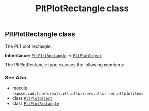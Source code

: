 ﻿---
title: PltPlotRectangle class
second_title: Aspose.CAD for Python via .NET API References
description: 
type: docs
weight: 110
url: /python-net/aspose.cad.fileformats.plt.pltparsers.pltparser.pltplotitems/pltplotrectangle/
is_root: false
---

## PltPlotRectangle class

The PLT plot rectangle.



**Inheritance:** [`PltPlotRectangle`](/cad/python-net/aspose.cad.fileformats.plt.pltparsers.pltparser.pltplotitems/pltplotrectangle) → 
[`PltPlotObject`](/cad/python-net/aspose.cad.fileformats.plt.pltparsers.pltparser.pltplotitems/pltplotobject)



The PltPlotRectangle type exposes the following members:


### See Also
* module [`aspose.cad.fileformats.plt.pltparsers.pltparser.pltplotitems`](..)
* class [`PltPlotObject`](/cad/python-net/aspose.cad.fileformats.plt.pltparsers.pltparser.pltplotitems/pltplotobject)
* class [`PltPlotRectangle`](/cad/python-net/aspose.cad.fileformats.plt.pltparsers.pltparser.pltplotitems/pltplotrectangle)
